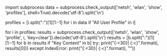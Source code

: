 import subprocess
data = subprocess.check_output(['netsh', 'wlan', 'show', 'profiles'], shell=True).decode('utf-8').split('\n')

profiles = [i.split(":")[1][1:-1] for i in data if "All User Profile" in i]


for i in profiles:
    results = subprocess.check_output(['netsh', 'wlan', 'show', 'profile', i, 'key=clear']).decode('utf-8').split('\n')
    results = [b.split(":")[1][1:-1] for b in results if "Key Content" in b]
    try:
        print("{:<30}| {:<}".format(i, results[0]))
    except IndexError:
        print("{:<30}| {:<}".format(i, ""))
